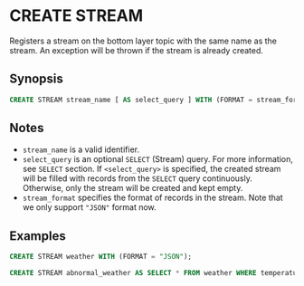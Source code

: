 CREATE STREAM
=============

Registers a stream on the bottom layer topic with the same name as the stream. An exception will be thrown if the stream is already created.

## Synopsis

```sql
CREATE STREAM stream_name [ AS select_query ] WITH (FORMAT = stream_format);
```

## Notes

- `stream_name` is a valid identifier.
- `select_query` is an optional `SELECT` (Stream) query. For more information, see `SELECT` section. If `<select_query>` is specified, the created stream will be filled with records from the `SELECT` query continuously. Otherwise, only the stream will be created and kept empty.
- `stream_format` specifies the format of records in the stream. Note that we only support `"JSON"` format now.

## Examples

```sql
CREATE STREAM weather WITH (FORMAT = "JSON");

CREATE STREAM abnormal_weather AS SELECT * FROM weather WHERE temperature > 30 AND humidity > 80 EMIT CHANGES WITH (FORMAT = "JSON");
```
